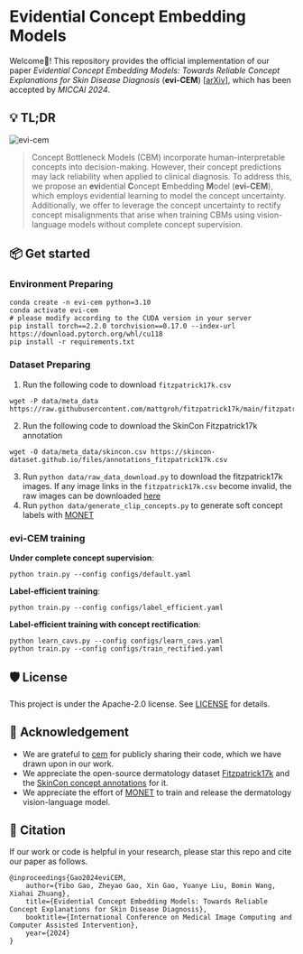 # Evidential Concept Embedding Models
Welcome👋! This repository provides the official implementation of our paper *Evidential Concept Embedding Models: Towards Reliable Concept Explanations for Skin Disease Diagnosis* (**evi-CEM**) [[arXiv](https://arxiv.org/abs/2406.19130)], which has been accepted by *MICCAI 2024*.

## 💡 TL;DR
![evi-cem](https://cdn.jsdelivr.net/gh/obiyoag/images@main/data/evi-cem.png)
> Concept Bottleneck Models (CBM) incorporate human-interpretable concepts into decision-making. However, their concept predictions may lack reliability when applied to clinical diagnosis. To address this, we propose an **evi**dential **C**oncept **E**mbedding **M**odel (**evi-CEM**), which employs evidential learning to model the concept uncertainty. Additionally, we offer to leverage the concept uncertainty to rectify concept misalignments that arise when training CBMs using vision-language models without complete concept supervision.

## 📦 Get started

### Environment Preparing
```
conda create -n evi-cem python=3.10
conda activate evi-cem
# please modify according to the CUDA version in your server
pip install torch==2.2.0 torchvision==0.17.0 --index-url https://download.pytorch.org/whl/cu118
pip install -r requirements.txt
```

### Dataset Preparing
1. Run the following code to download `fitzpatrick17k.csv`
```
wget -P data/meta_data https://raw.githubusercontent.com/mattgroh/fitzpatrick17k/main/fitzpatrick17k.csv
```
2. Run the following code to download the SkinCon Fitzpatrick17k annotation
```
wget -O data/meta_data/skincon.csv https://skincon-dataset.github.io/files/annotations_fitzpatrick17k.csv
```
3. Run `python data/raw_data_download.py` to download the fitzpatrick17k images. If any image links in the `fitzpatrick17k.csv` become invalid, the raw images can be downloaded [here](https://drive.google.com/file/d/1Eb7MGGr1Dj0z2xgEuMuCoblECuPDCrhD/view?usp=share_link)
4. Run `python data/generate_clip_concepts.py` to generate soft concept labels with [MONET](https://github.com/suinleelab/MONET)

### evi-CEM training

**Under complete concept supervision**:
```
python train.py --config configs/default.yaml
```
**Label-efficient training**:
```
python train.py --config configs/label_efficient.yaml
```
**Label-efficient training with concept rectification**:
```
python learn_cavs.py --config configs/learn_cavs.yaml
python train.py --config configs/train_rectified.yaml
```


## 🛡️ License
This project is under the Apache-2.0 license. See [LICENSE](LICENSE) for details.

## 🙏 Acknowledgement
- We are grateful to [cem](https://github.com/mateoespinosa/cem) for publicly sharing their code, which we have drawn upon in our work.
- We appreciate the open-source dermatology dataset [Fitzpatrick17k](https://github.com/mattgroh/fitzpatrick17k) and the [SkinCon concept annotations](https://skincon-dataset.github.io) for it.
- We appreciate the effort of [MONET](https://github.com/suinleelab/MONET) to train and release the dermatology vision-language model.

## 📝 Citation
If our work or code is helpful in your research, please star this repo and cite our paper as follows.
```
@inproceedings{Gao2024eviCEM,
    author={Yibo Gao, Zheyao Gao, Xin Gao, Yuanye Liu, Bomin Wang, Xiahai Zhuang},
    title={Evidential Concept Embedding Models: Towards Reliable Concept Explanations for Skin Disease Diagnosis},
    booktitle={International Conference on Medical Image Computing and Computer Assisted Intervention},
    year={2024}
}
```
